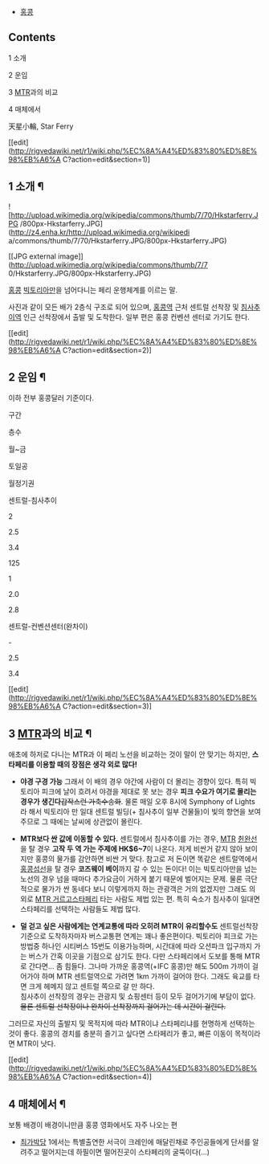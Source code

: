   * [홍콩](%ED%99%8D%EC%BD%A9.md)  

## Contents

    

1 소개

2 운임

3 [MTR](MTR.md)과의 비교

4 매체에서

天星小輪, Star Ferry

[[edit](http://rigvedawiki.net/r1/wiki.php/%EC%8A%A4%ED%83%80%ED%8E%98%EB%A6%A
C?action=edit&section=1)]

## 1 소개 ¶

![http://upload.wikimedia.org/wikipedia/commons/thumb/7/70/Hkstarferry.JPG
/800px-Hkstarferry.JPG](http://z4.enha.kr/http://upload.wikimedia.org/wikipedi
a/commons/thumb/7/70/Hkstarferry.JPG/800px-Hkstarferry.JPG)

[[JPG external image]](http://upload.wikimedia.org/wikipedia/commons/thumb/7/7
0/Hkstarferry.JPG/800px-Hkstarferry.JPG)

  

[홍콩](%ED%99%8D%EC%BD%A9.md) [빅토리아만](%EB%B9%85%ED%86%A0%EB%A6%AC%EC%95%84%20%EB%A7%8C.md)을 넘어다니는 페리 운행체계를 이르는
말.

  

사진과 같이 모든 배가 2층식 구조로 되어 있으며, [홍콩역](%ED%99%8D%EC%BD%A9%EC%97%AD.md) 근처 센트럴
선착장 및 [침사추이역](%EC%B9%A8%EC%82%AC%EC%B6%94%EC%9D%B4%EC%97%AD.md) 인근 선착장에서 출발
및 도착한다. 일부 편은 홍콩 컨벤션 센터로 가기도 한다.

[[edit](http://rigvedawiki.net/r1/wiki.php/%EC%8A%A4%ED%83%80%ED%8E%98%EB%A6%A
C?action=edit&section=2)]

## 2 운임 ¶

이하 전부 홍콩달러 기준이다.

  

구간

층수

월~금

토일공

월정기권

센트럴-침사추이

2

2.5

3.4

125

1

2.0

2.8

센트럴-컨벤션센터(완차이)

\-

2.5

3.4

[[edit](http://rigvedawiki.net/r1/wiki.php/%EC%8A%A4%ED%83%80%ED%8E%98%EB%A6%A
C?action=edit&section=3)]

## 3 [MTR](MTR.md)과의 비교 ¶

애초에 하저로 다니는 MTR과 이 페리 노선을 비교하는 것이 말이 안 맞기는 하지만, **스타페리를 이용할 때의 장점은 생각 외로 많다!**

  

  * **야경 구경 가능**
그래서 이 배의 경우 야간에 사람이 더 몰리는 경향이 있다. 특히 빅토리아 피크에 날이 흐려서 야경을 제대로 못 보는 경우 **피크 수요가
여기로 몰리는 경우가 생긴다**<del>갑작스런 가축수송화</del>. 물론 매일 오후 8시에 Symphony of Lights라 해서
빅토리아 만 일대 센트럴 빌딩(+ 침사추이 일부 건물들)이 빛의 향연을 보여주므로 그 때에는 날씨에 상관없이 몰린다.

  

  * **MTR보다 싼 값에 이동할 수 있다.**
센트럴에서 침사추이를 가는 경우, [MTR](MTR.md) [췬완선](%EC%B7%AC%EC%99%84%EC%84%A0.md)을
탈 경우 **고작 두 역 가는 주제에 HK$6~7**이 나온다. 저게 비싼거 같지 않아 보이지만 홍콩의 물가를 감안하면 비싼 거 맞다.
참고로 저 돈이면 똑같은 센트럴역에서 [홍콩섬선](%ED%99%8D%EC%BD%A9%EC%84%AC%EC%84%A0.md)을 탈 경우
**코즈웨이 베이**까지 갈 수 있는 돈이다! 이는 빅토리아만을 넘는 노선의 경우 넘을 때마다 추가요금이 거하게 붙기 때문에 벌어지는 문제.
물론 극단적으로 물가가 싼 동네다 보니 이렇게까지 하는 관광객은 거의 없겠지만 그래도 의외로 [MTR 거르고스타페리](%EA%B9%80%EA%B1%B0%EA%B9%80.md) 타는 사람도 제법 있는 편. 특히 숙소가 침사추이 일대면 스타페리를
선택하는 사람들도 제법 많다.

  

  * **덜 걷고 싶은 사람에게는 연계교통에 따라 오히려 MTR이 유리할수도**
센트럴선착장 기준으로 도착하자마자 버스교통편 연계는 꽤나 좋은편이다. 빅토리아 피크로 가는 방법중 하나인 시티버스 15번도 이용가능하며,
시간대에 따라 오션파크 입구까지 가는 버스가 간혹 이곳을 기점으로 삼기도 한다. 다만 스타페리에서 도보를 통해 MTR로 간다면... 좀
힘들다. 그나마 가까운 홍콩역(+IFC 홍콩)만 해도 500m 가까이 걸어가야 하며 MTR 센트럴역으로 가려면 1km 가까이 걸어야 한다.
그래도 육교를 타면 크게 헤메지 않고 센트럴 쪽으로 갈 만 하다.  
침사추이 선착장의 경우는 관광지 및 쇼핑센터 등이 모두 걸어가기에 부담이 없다. <del>물론 센트럴 선착장이나 완차이 선착장까지 걸어가는
데 시간이 걸린다.</del>

  
  

그러므로 자신의 출발지 및 목적지에 따라 MTR이냐 스타페리냐를 현명하게 선택하는 것이 좋다. 홍콩의 경치를 충분히 즐기고 싶다면 스타페리가
좋고, 빠른 이동이 목적이라면 MTR이 낫다.

[[edit](http://rigvedawiki.net/r1/wiki.php/%EC%8A%A4%ED%83%80%ED%8E%98%EB%A6%A
C?action=edit&section=4)]

## 4 매체에서 ¶

  

보통 배경이 배경이니만큼 홍콩 영화에서도 자주 나오는 편

  

  * [최가박당](%EC%B5%9C%EA%B0%80%EB%B0%95%EB%8B%B9.md) 1에서는 특별출연한 서극이 크레인에 매달린채로 주인공들에게 단서를 알려주고 떨어지는데 하필이면 떨어진곳이 스타페리의 굴뚝이다(...)  

